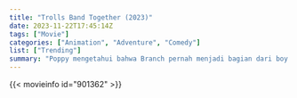 ```yaml
---
title: "Trolls Band Together (2023)"
date: 2023-11-22T17:45:14Z
tags: ["Movie"]
categories: ["Animation", "Adventure", "Comedy"]
list: ["Trending"]
summary: "Poppy mengetahui bahwa Branch pernah menjadi bagian dari boy band 'BroZone' dengan saudara laki-lakinya, Floyd, John Dory, Spruce dan Clay. Ketika Floyd diculik, Branch dan Poppy memulai perjalanan untuk menyatukan kembali dua saudara laki-lakinya yang lain dan menyelamatkan F..."
---
```


<mux-player stream-type="on-demand"
src="https://kp3d-my.sharepoint.com/personal/ryoo_kp3d_onmicrosoft_com/_layouts/15/download.aspx?share=EQkjwkxHre5Dm4c-qM_4Gx4BpBmrff2UW5yjP0m6odY8yw" prefer-playback="mse" controls>

</mux-player>


{{< movieinfo id="901362" >}}

<script src="https://cdn.jsdelivr.net/npm/@mux/mux-player"></script>

 <script type="application/ld+json ">
{
"@context": "https://schema.org/",
"@type": "VideoObject",
"name": "Trolls Band Together",
"contentUrl": "https://stream.mux.com/heS8w0002K2HHJ5TkRAxCpgFzCaBz01OutI1dGglFmTvI8.m3u8",
"thumbnailUrl": "https://www.themoviedb.org/t/p/original/c6msiFybhohrgaBYxfR5gyDkn6L.jpg?width=314&fit_mode=preserve&time=25",
"uploadDate": "2023-11-22T17:45:14Z",
}

</script>
